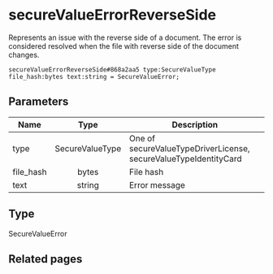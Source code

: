 # secureValueErrorReverseSide
Represents an issue with the reverse side of a document. The error is considered resolved when the file with reverse side of the document changes.

```
secureValueErrorReverseSide#868a2aa5 type:SecureValueType file_hash:bytes text:string = SecureValueError;
```

## Parameters
| Name | Type | Description |
| ---- | :----: | ----------- |
| type | SecureValueType | One of secureValueTypeDriverLicense, secureValueTypeIdentityCard |
| file_hash | bytes | File hash |
| text | string | Error message |


## Type
SecureValueError

## Related pages
